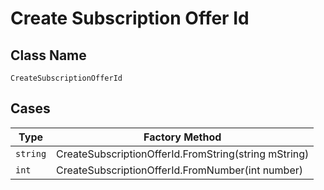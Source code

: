 
# Create Subscription Offer Id

## Class Name

`CreateSubscriptionOfferId`

## Cases

| Type | Factory Method |
|  --- | --- |
| `string` | CreateSubscriptionOfferId.FromString(string mString) |
| `int` | CreateSubscriptionOfferId.FromNumber(int number) |

